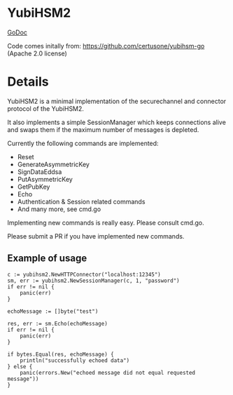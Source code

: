 # YubiHSM2

[GoDoc](https://godoc.org/github.com/MagicalTux/hsm/yubihsm2)

Code comes initally from: https://github.com/certusone/yubihsm-go (Apache 2.0 license)

# Details

YubiHSM2 is a minimal implementation of the securechannel and connector protocol of the YubiHSM2.

It also implements a simple SessionManager which keeps connections alive and swaps them if the maximum number of
messages is depleted.

Currently the following commands are implemented:

 * Reset
 * GenerateAsymmetricKey
 * SignDataEddsa
 * PutAsymmetricKey
 * GetPubKey
 * Echo
 * Authentication & Session related commands
 * And many more, see cmd.go

Implementing new commands is really easy. Please consult cmd.go.

Please submit a PR if you have implemented new commands.

## Example of usage

```
c := yubihsm2.NewHTTPConnector("localhost:12345")
sm, err := yubihsm2.NewSessionManager(c, 1, "password")
if err != nil {
	panic(err)
}

echoMessage := []byte("test")

res, err := sm.Echo(echoMessage)
if err != nil {
	panic(err)
}

if bytes.Equal(res, echoMessage) {
	println("successfully echoed data")
} else {
	panic(errors.New("echoed message did not equal requested message"))
}

```
